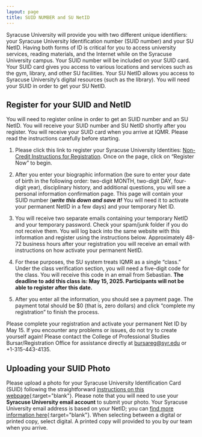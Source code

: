 ```yaml
---
layout: page
title: SUID NUMBER and SU NetID
---
```



Syracuse University will provide you with two different unique identifiers: your Syracuse University Identification number (SUID number) and your SU NetID. Having both forms of ID is critical for you to access university services, reading materials, and the Internet while on the Syracuse University campus. 
Your SUID number will be included on your SUID card. Your SUID card gives you access to various locations and services such as the gym, library, and other SU facilities. Your SU NetID allows you access to Syracuse University’s digital resources (such as the library). You will need your SUID in order to get your SU NetID.

## Register for your SUID and NetID
You will need to register online in order to get an SUID number and an SU NetID. You will receive your SUID number and SU NetID shortly after you register. You will receive your SUID card when you arrive at IQMR.
Please read the instructions carefully before starting.

 
1. Please click this link to register your Syracuse University Identities: [Non-Credit Instructions for Registration](https://professionalstudies.syracuse.edu/academics/non-credit-class-instructions-for-registration/). Once on the page, click on “Register Now” to begin. 
 
2. After you enter your biographic information (be sure to enter your date of birth in the following order: two-digit MONTH, two-digit DAY, four-digit year), disciplinary history, and additional questions, you will see a personal information confirmation page. This page will contain your SUID number (_**write this down and save it!**_ You will need it to activate your permanent NetID in a few days) and your temporary Net ID. 

3. You will receive two separate emails containing your temporary NetID and your temporary password. Check your spam/junk folder if you do not receive them. You will log back into the same website with this information and register using the instructions below. Approximately 48-72 business hours after your registration you will receive an email with instructions on how activate your permanent NetID.  
 
4. For these purposes, the SU system treats IQMR as a single “class.” Under the class verification section, you will need a five-digit code for the class. You will receive this code in an email from Sebastian. **The deadline to add this class is: May 15, 2025. Participants will not be able to register after this date.**
 
5. After you enter all the information, you should see a payment page. The payment total should be $0 (that is, zero dollars) and click “complete my registration” to finish the process.
 
Please complete your registration and activate your permanent Net ID by May 15. If you encounter any problems or issues, do not try to create yourself again! Please contact the College of Professional Studies Bursar/Registration Office for assistance directly at bursareg@syr.edu or +1-315-443-4135.


## Uploading your SUID Photo

Please upload a photo for your Syracuse University Identification Card (SUID) following the straightforward [instructions on this webpage](https://housingmealplans.syr.edu/idcards/photo-submission/){:target="blank"}.  Please note that you will need to use your **Syracuse University email account** to submit your photo.  Your Syracuse University email address is based on your NetID; you can [find more information here](https://su-jsm.atlassian.net/wiki/spaces/ITHELP/pages/159941384/Email+SUMail){:target="blank"}. When selecting between a digital or printed copy, select digital. A printed copy will provided to you by our team when you arrive.
